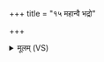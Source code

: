 +++
title = "१५ महान्वै भद्रो"

+++
<details><summary>मूलम् (VS)</summary>

म॒हान्वै॑ भ॒द्रो बि॒ल्वो म॒हान्भ॑द्र उदु॒म्बरः॑। म॒हाँ अ॑भि॒क्त बा॑धते मह॒तः सा॑धु खो॒दन॑म् ॥
</details>